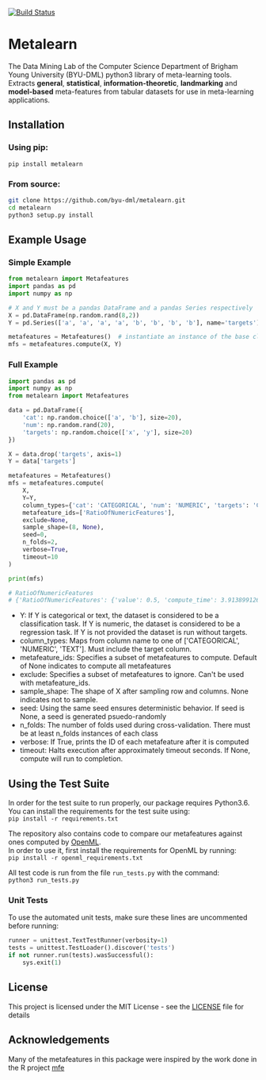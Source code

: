 [![Build Status](https://api.travis-ci.org/byu-dml/metalearn.png)](https://travis-ci.org/byu-dml/metalearn)

# Metalearn

The Data Mining Lab of the Computer Science Department of Brigham Young University (BYU-DML) python3 library of meta-learning tools.
Extracts **general**, **statistical**, **information-theoretic**, **landmarking** and **model-based** meta-features from tabular datasets for use in meta-learning applications.

## Installation

### Using pip:  

`pip install metalearn`

### From source:

```bash
git clone https://github.com/byu-dml/metalearn.git
cd metalearn
python3 setup.py install
```
## Example Usage

### Simple Example
```python
from metalearn import Metafeatures
import pandas as pd
import numpy as np

# X and Y must be a pandas DataFrame and a pandas Series respectively
X = pd.DataFrame(np.random.rand(8,2))
Y = pd.Series(['a', 'a', 'a', 'a', 'b', 'b', 'b', 'b'], name='targets')

metafeatures = Metafeatures()  # instantiate an instance of the base class Metafeatures
mfs = metafeatures.compute(X, Y)
```

### Full Example
```python
import pandas as pd
import numpy as np
from metalearn import Metafeatures

data = pd.DataFrame({
    'cat': np.random.choice(['a', 'b'], size=20),
    'num': np.random.rand(20),
    'targets': np.random.choice(['x', 'y'], size=20)
})

X = data.drop('targets', axis=1)
Y = data['targets']

metafeatures = Metafeatures()
mfs = metafeatures.compute(
    X,
    Y=Y,
    column_types={'cat': 'CATEGORICAL', 'num': 'NUMERIC', 'targets': 'CATEGORICAL'},
    metafeature_ids=['RatioOfNumericFeatures'],
    exclude=None,
    sample_shape=(8, None),
    seed=0,
    n_folds=2,
    verbose=True,
    timeout=10
)

print(mfs)

# RatioOfNumericFeatures
# {'RatioOfNumericFeatures': {'value': 0.5, 'compute_time': 3.9138991269283e-05}}
```
- Y: If Y is categorical or text, the dataset is considered to be a classification task. If Y is numeric, the dataset is considered to be a regression task. If Y is not provided the dataset is run without targets.  
- column_types: Maps from column name to one of ['CATEGORICAL', 'NUMERIC', 'TEXT']. Must include the target column. 
- metafeature_ids: Specifies a subset of metafeatures to compute. Default of None indicates to compute all metafeatures
- exclude: Specifies a subset of metafeatures to ignore. Can't be used with metafeature_ids.
- sample_shape: The shape of X after sampling row and columns. None indicates not to sample.
- seed: Using the same seed ensures deterministic behavior. If seed is None, a seed is generated psuedo-randomly
- n_folds: The number of folds used during cross-validation. There must be at least n_folds instances of each class
- verbose: If True, prints the ID of each metafeature after it is computed
- timeout: Halts execution after approximately timeout seconds. If None, compute will run to completion.

## Using the Test Suite

In order for the test suite to run properly, our package requires Python3.6.  
You can install the requirements for the test suite using:  
`pip install -r requirements.txt`
  
The repository also contains code to compare our metafeatures against ones computed by [OpenML](https://github.com/openml/OpenML).  
In order to use it, first install the requirements for OpenML by running:  
`pip install -r openml_requirements.txt`  

All test code is run from the file `run_tests.py` with the command:  
`python3 run_tests.py`

### Unit Tests

To use the automated unit tests, make sure these lines are uncommented before running:  
```python
runner = unittest.TextTestRunner(verbosity=1)
tests = unittest.TestLoader().discover('tests')
if not runner.run(tests).wasSuccessful():
    sys.exit(1)
```

## License

This project is licensed under the MIT License - see the [LICENSE](LICENSE) file for details

## Acknowledgements

Many of the metafeatures in this package were inspired by the work done in the R project [mfe](https://github.com/rivolli/mfe)
